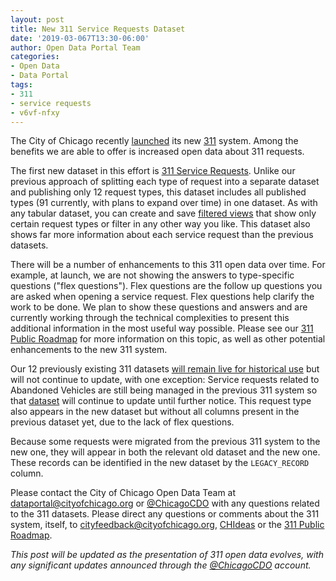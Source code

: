 ```yaml
---
layout: post
title: New 311 Service Requests Dataset
date: '2019-03-067T13:30-06:00'
author: Open Data Portal Team
categories:
- Open Data
- Data Portal
tags:
- 311
- service requests
- v6vf-nfxy
---
```

The City of Chicago recently [launched](https://www.cityofchicago.org/city/en/sites/311ProjectInformation/home.html) its new [311](https://311.chicago.gov) system. Among the benefits we are able to offer is increased open data about 311 requests.

The first new dataset in this effort is [311 Service Requests](https://data.cityofchicago.org/d/v6vf-nfxy). Unlike our previous approach of splitting each type of request into a separate dataset and publishing only 12 request types, this dataset includes all published types (91 currently, with plans to expand over time) in one dataset. As with any tabular dataset, you can create and save [filtered views](https://support.socrata.com/hc/en-us/articles/202950808-Creating-a-Filtered-View) that show only certain request types or filter in any other way you like. This dataset also shows far more information about each service request than the previous datasets.

There will be a number of enhancements to this 311 open data over time. For example, at launch, we are not showing the answers to type-specific questions ("flex questions"). Flex questions are the follow up questions you are asked when opening a service request. Flex questions help clarify the work to be done. We plan to show these questions and answers and are currently working through the technical complexities to present this additional information in the most useful way possible. Please see our [311 Public Roadmap](https://trello.com/b/AODvHk2V/311-public-roadmap) for more information on this topic, as well as other potential enhancements to the new 311 system.

Our 12 previously existing 311 datasets [will remain live for historical use](http://dev.cityofchicago.org/open%20data/data%20portal/2018/12/11/legacy-sr-datasets-announcement.html) but will not continue to update, with one exception: Service requests related to Abandoned Vehicles are still being managed in the previous 311 system so that [dataset](https://data.cityofchicago.org/d/3c9v-pnva) will continue to update until further notice. This request type also appears in the new dataset but without all columns present in the previous dataset yet, due to the lack of flex questions.

Because some requests were migrated from the previous 311 system to the new one, they will appear in both the relevant old dataset and the new one. These records can be identified in the new dataset by the `LEGACY_RECORD` column.

Please contact the City of Chicago Open Data Team at [dataportal@cityofchicago.org](mailto:dataportal@cityofchicago.org) or [@ChicagoCDO](https://twitter.com/ChicagoCDO) with any questions related to the 311 datasets. Please direct any questions or comments about the 311 system, itself, to [cityfeedback@cityofchicago.org](mailto:cityfeedback@cityofchicago.org), [CHIdeas](https://www.chideas.org) or the [311 Public Roadmap](https://trello.com/b/AODvHk2V/311-public-roadmap).

*This post will be updated as the presentation of 311 open data evolves, with any significant updates announced through the [@ChicagoCDO](https://twitter.com/ChicagoCDO) account.*
